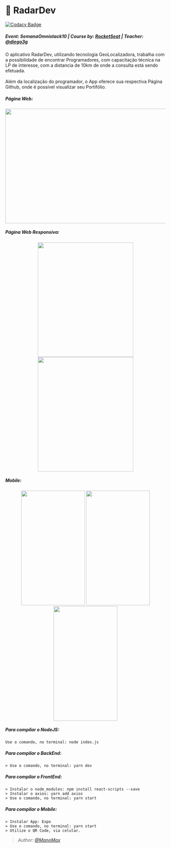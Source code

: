 # :rocket: RadarDev

[![Codacy Badge](https://api.codacy.com/project/badge/Grade/b2ae38dd80784fc4b4ac22631674c2ae)](https://app.codacy.com/manual/ManoMax/dev-radar?utm_source=github.com&utm_medium=referral&utm_content=ManoMax/dev-radar&utm_campaign=Badge_Grade_Settings)

##### Event: SemanaOmnistack10 | Course by: [RocketSeat](https://github.com/Rocketseat) | Teacher: [@diego3g](https://github.com/diego3g)

<p>
O aplicativo RadarDev, utilizando tecnologia GeoLocalizadora, trabalha com a possibilidade de encontrar Programadores, com capacitação técnica na LP de interesse, com a distancia de 10km de onde a consulta está sendo efetuada.
<br><br>
Além da localização do programador, o App oferece sua respectiva Página Github, onde é possível visualizar seu Portifólio.
</p>

##### Página Web:
<p align="center">
  <img width="600" height="360" src="https://i.imgur.com/FDSYTKb.png?1">
</p>

##### Página Web Responsiva:
<p align="center">
  <img width="300" height="360" src="https://i.imgur.com/WegXKCj.png?1">      
  <img width="300" height="360" src="https://i.imgur.com/2jMkmPt.png?1">
</p>

##### Mobile:
<p align="center">
  <img width="200" height="360" src="https://i.imgur.com/vMxfI2h.png?1">
  <img width="200" height="360" src="https://i.imgur.com/1xFem3W.png?1">
  <img width="200" height="360" src="https://i.imgur.com/Q0eUzKs.png?1">
</p>

##### Para compilar o NodeJS:
    Use o comando, no terminal: node index.js

##### Para compilar o BackEnd:
    > Use o comando, no terminal: yarn dev

##### Para compilar o FrontEnd:
    > Instalar o node_modules: npm install react-scripts --save
    > Instalar o axios: yarn add axios
    > Use o comando, no terminal: yarn start
    
##### Para compilar o Mobile:
    > Instalar App: Expo
    > Use o comando, no terminal: yarn start
    > Utilize o QR Code, via celular.

<p><i>
  
>*Author: [@ManoMax](https://github.com/ManoMax)*

</i></p>
